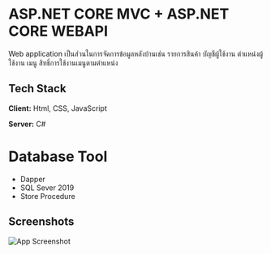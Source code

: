 # ASP.NET CORE MVC + ASP.NET CORE WEBAPI
Web application เป็นส่วนในการจัดการข้อมูลหลังบ้านเช่น รายการสินค้า บัญชีผู้ใช้งาน ตำแหน่งผู้ใช้งาน เมนู สิทธิ์การใช้งานเมนูตามตำแหน่ง
## Tech Stack

**Client:** Html, CSS, JavaScript 

**Server:** C#

# Database Tool
- Dapper
- SQL Sever 2019
- Store Procedure

## Screenshots

![App Screenshot](https://ibb.co/wNgnNLn)
